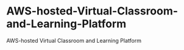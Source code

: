 # AWS-hosted-Virtual-Classroom-and-Learning-Platform
AWS-hosted Virtual Classroom and Learning Platform
